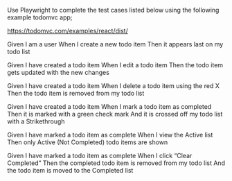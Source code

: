 
Use Playwright to complete the test cases
listed below using the following example todomvc app;


https://todomvc.com/examples/react/dist/

Given I am a user
When I create a new todo item
Then it appears last on my todo list

Given I have created a todo item
When I edit a todo item
Then the todo item gets updated with the new changes

Given I have created a todo item
When I delete a todo item using the red X
Then the todo item is removed from my todo list

Given I have created a todo item
When I mark a todo item as completed
Then it is marked with a green check mark
And it is crossed off my todo list with a Strikethrough

Given I have marked a todo item as complete
When I view the Active list
Then only Active (Not Completed) todo items are shown

Given I have marked a todo item as complete
When I click “Clear Completed”
Then the completed todo item is removed from my todo list
And the todo item is moved to the Completed list